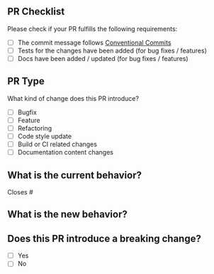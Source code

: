 ## PR Checklist

Please check if your PR fulfills the following requirements:

- [ ] The commit message follows [Conventional Commits](https://www.conventionalcommits.org/en/)
- [ ] Tests for the changes have been added (for bug fixes / features)
- [ ] Docs have been added / updated (for bug fixes / features)

## PR Type

What kind of change does this PR introduce?

- [ ] Bugfix
- [ ] Feature
- [ ] Refactoring
- [ ] Code style update
- [ ] Build or CI related changes
- [ ] Documentation content changes

## What is the current behavior?

Closes # <!-- link to a relevant issue. -->

## What is the new behavior?

## Does this PR introduce a breaking change?

- [ ] Yes
- [ ] No
